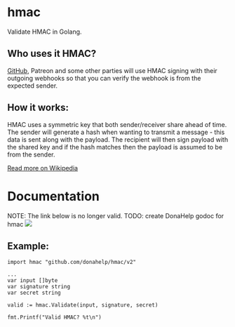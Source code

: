 # hmac

Validate HMAC in Golang.

## Who uses it HMAC?

[GitHub](https://developer.github.com/webhooks/securing/), Patreon and some other parties will use HMAC signing with their outgoing webhooks so that you can verify the webhook is from the expected sender.

## How it works:

HMAC uses a symmetric key that both sender/receiver share ahead of time. The sender will generate a hash when wanting to transmit a message - this data is sent along with the payload. The recipient will then sign payload with the shared key and if the hash matches then the payload is assumed to be from the sender.

[Read more on Wikipedia](https://en.wikipedia.org/wiki/HMAC)

# Documentation

NOTE: The link below is no longer valid. TODO: create DonaHelp godoc for hmac
[![](https://godoc.org/github.com/alexellis/hmac?status.svg)](http://godoc.org/github.com/alexellis/hmac)

## Example:

```
import hmac "github.com/donahelp/hmac/v2"

...
var input []byte
var signature string
var secret string

valid := hmac.Validate(input, signature, secret)

fmt.Printf("Valid HMAC? %t\n")
```
